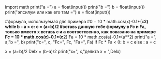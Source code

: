 import math
print("a =")
a = float(input())
print("b =")
b = float(input())
print("эпсилум или как его там =")
e = float(input())

#формула, используемая для примера
#0 = 10 * math.cos(x)-0.1*(x**2)
while b - a > e:
  c = (a+b)/2
  #вставь данную тебе формулу в Fc и Fa, только вместо х вставь с и а соответсвенно, как показано на примере 
  Fc = 10 * math.cos(c)-0.1*(c**2)
  Fa = 10 * math.cos(a)-0.1*(a**2)
  print("a =", a,"b =", b)
  print("c=", c, "Fc=", Fc, "Fa=", Fa)
  if Fc * Fa < 0:
    b = c
  else :
    a = c

x = (a+b)/2
Delx = (b-a)/2
print("x=", x,"дельта х = ",Delx)
